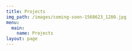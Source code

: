 ```yaml
---
title: Projects
img_path: /images/coming-soon-1568623_1280.jpg
menu:
  main:
    name: Projects
layout: page
---
```


